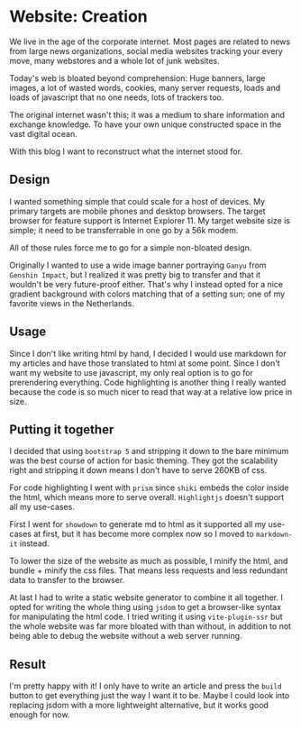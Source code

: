 # Website: Creation

We live in the age of the corporate internet. Most pages are related to news
from large news organizations, social media websites tracking your every move,
many webstores and a whole lot of junk websites.

Today's web is bloated beyond comprehension: Huge banners, large images, a lot
of wasted words, cookies, many server requests, loads and loads of javascript
that no one needs, lots of trackers too.

The original internet wasn't this; it was a medium to share information and
exchange knowledge. To have your own unique constructed space in the vast
digital ocean.

With this blog I want to reconstruct what the internet stood for.

## Design

I wanted something simple that could scale for a host of devices. My primary
targets are mobile phones and desktop browsers. The target browser for feature
support is Internet Explorer 11. My target website size is simple; it need to
be transferrable in one go by a 56k modem.

All of those rules force me to go for a simple non-bloated design.

Originally I wanted to use a wide image banner portraying `Ganyu` from
`Genshin Impact`, but I realized it was pretty big to transfer and that it
wouldn't be very future-proof either. That's why I instead opted for a nice
gradient background with colors matching that of a setting sun; one of my
favorite views in the Netherlands.

## Usage

Since I don't like writing html by hand, I decided I would use markdown for
my articles and have those translated to html at some point. Since I don't
want my website to use javascript, my only real option is to go for
prerendering everything. Code highlighting is another thing I really wanted
because the code is so much nicer to read that way at a relative low price
in size.

## Putting it together

I decided that using `bootstrap 5` and stripping it down to the bare minimum
was the best course of action for basic theming. They got the scalability right
and stripping it down means I don't have to serve 260KB of css.

For code highlighting I went with `prism` since `shiki` embeds the color inside
the html, which means more to serve overall. `Highlightjs` doesn't support all
my use-cases.

First I went for `showdown` to generate md to html as it supported all my
use-cases at first, but it has become more complex now so I moved to
`markdown-it` instead.

To lower the size of the website as much as possible, I minify the html, and
bundle + minify the css files. That means less requests and less redundant data
to transfer to the browser.

At last I had to write a static website generator to combine it all together.
I opted for writing the whole thing using `jsdom` to get a browser-like syntax
for manipulating the html code. I tried writing it using `vite-plugin-ssr` but
the whole website was far more bloated with than without, in addition to not
being able to debug the website without a web server running.

## Result

I'm pretty happy with it! I only have to write an article and press the `build`
button to get everything just the way I want it to be. Maybe I could look into
replacing jsdom with a more lightweight alternative, but it works good enough
for now.
